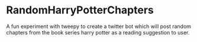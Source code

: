 # RandomHarryPotterChapters

A fun experiment with tweepy to create a twitter bot which will post random chapters from the book series harry potter as a reading suggestion to user.
